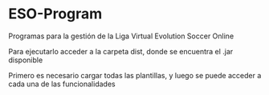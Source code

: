 # ESO-Program
Programas para la gestión de la Liga Virtual Evolution Soccer Online

Para ejecutarlo acceder a la carpeta dist, donde se encuentra el .jar disponible

Primero es necesario cargar todas las plantillas, y luego se puede acceder a cada una de las funcionalidades
